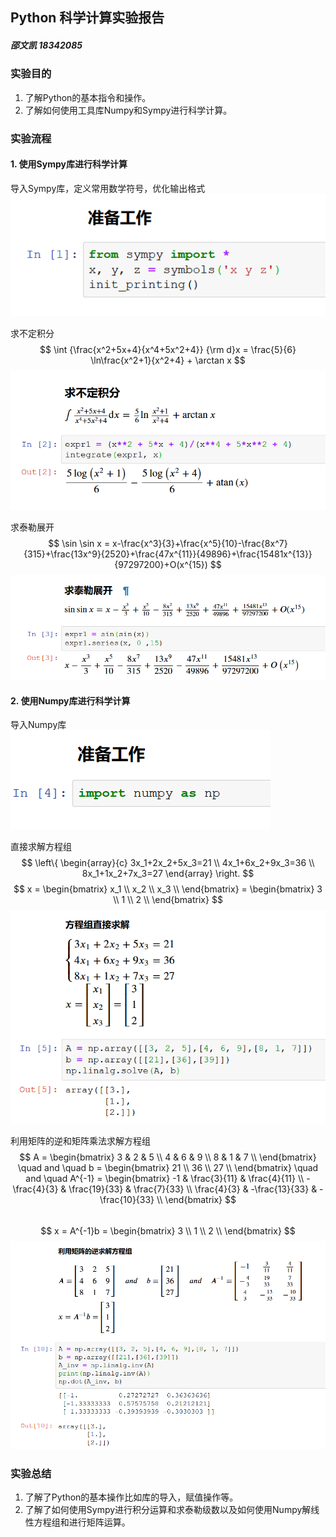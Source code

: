 ## Python 科学计算实验报告
#####  邵文凯 18342085

### 实验目的

1. 了解Python的基本指令和操作。
2. 了解如何使用工具库Numpy和Sympy进行科学计算。

### 实验流程

#### 1. 使用Sympy库进行科学计算

导入Sympy库，定义常用数学符号，优化输出格式
![](images/lab07/sympy_prepare.png)

求不定积分
$$ \int {\frac{x^2+5x+4}{x^4+5x^2+4}} {\rm d}x = \frac{5}{6} \ln\frac{x^2+1}{x^2+4} + \arctan x $$
![](images/lab07/integrate.png)

求泰勒展开
$$ \sin \sin x = x-\frac{x^3}{3}+\frac{x^5}{10}-\frac{8x^7}{315}+\frac{13x^9}{2520}+\frac{47x^{11}}{49896}+\frac{15481x^{13}}{97297200}+O(x^{15}) $$
![](images/lab07/taylor.png)

#### 2. 使用Numpy库进行科学计算

导入Numpy库
![](images/lab07/numpy_prepare.png)

直接求解方程组
$$
\left\{ 
\begin{array}{c}
3x_1+2x_2+5x_3=21 \\ 
4x_1+6x_2+9x_3=36 \\ 
8x_1+1x_2+7x_3=27
\end{array}
\right. 
$$ 
$$ x = \begin{bmatrix} x_1 \\ x_2 \\ x_3 \\ \end{bmatrix} = \begin{bmatrix} 3 \\ 1 \\ 2 \\ \end{bmatrix} $$
![](images/lab07/solve.png)

利用矩阵的逆和矩阵乘法求解方程组
$$ A = \begin{bmatrix} 3 & 2 & 5 \\ 4 & 6 & 9 \\ 8 & 1 & 7 \\ \end{bmatrix} \quad and \quad b = \begin{bmatrix} 21 \\ 36 \\ 27 \\ \end{bmatrix} \quad and \quad A^{-1} = \begin{bmatrix} -1 & \frac{3}{11} & \frac{4}{11} \\ -\frac{4}{3} & \frac{19}{33} & \frac{7}{33} \\ \frac{4}{3} & -\frac{13}{33} & -\frac{10}{33} \\ \end{bmatrix} $$  
$$ x = A^{-1}b = \begin{bmatrix} 3 \\ 1 \\ 2 \\ \end{bmatrix} $$
![](images/lab07/solve_inverse.png)

### 实验总结

1. 了解了Python的基本操作比如库的导入，赋值操作等。
2. 了解了如何使用Sympy进行积分运算和求泰勒级数以及如何使用Numpy解线性方程组和进行矩阵运算。
